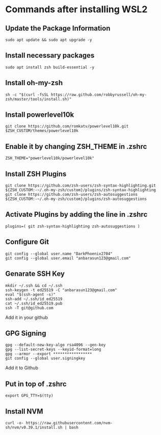 # Commands after installing WSL2

## Update the Package Information
``` 
sudo apt update && sudo apt upgrade -y
```
## Install necessary packages
```
sudo apt install zsh build-essential -y
```
## Install oh-my-zsh
```
sh -c "$(curl -fsSL https://raw.github.com/robbyrussell/oh-my-zsh/master/tools/install.sh)"
```
## Install powerlevel10k
```
git clone https://github.com/romkatv/powerlevel10k.git $ZSH_CUSTOM/themes/powerlevel10k
```
## Enable it by changing ZSH_THEME in .zshrc
```
ZSH_THEME="powerlevel10k/powerlevel10k"
```
## Install ZSH Plugins
```
git clone https://github.com/zsh-users/zsh-syntax-highlighting.git ${ZSH_CUSTOM:-~/.oh-my-zsh/custom}/plugins/zsh-syntax-highlighting
git clone https://github.com/zsh-users/zsh-autosuggestions ${ZSH_CUSTOM:-~/.oh-my-zsh/custom}/plugins/zsh-autosuggestions
```
## Activate Plugins by adding the line in .zshrc
```
plugins=( git zsh-syntax-highlighting zsh-autosuggestions )
```
## Configure Git
```
git config --global user.name "DarkPhoenix2704"
git config --global user.email "anbarasun123@gmail.com"
```
## Genarate SSH Key
```
mkdir ~/.ssh && cd ~/.ssh
ssh-keygen -t ed25519 -C "anbarasun123@gmail.com"
eval "$(ssh-agent -s)"
ssh-add ~/.ssh/id_ed25519
cat ~/.ssh/id_ed25519.pub
ssh -T git@github.com
```
Add it in your github

## GPG Signing 
```
gpg --default-new-key-algo rsa4096 --gen-key
gpg --list-secret-keys --keyid-format=long
gpg --armor --export *****************
git config --global user.signingkey 
```
Add it to Github
## Put in top of .zshrc
```
export GPG_TTY=$(tty)
```
## Install NVM
```
curl -o- https://raw.githubusercontent.com/nvm-sh/nvm/v0.39.1/install.sh | bash
```
